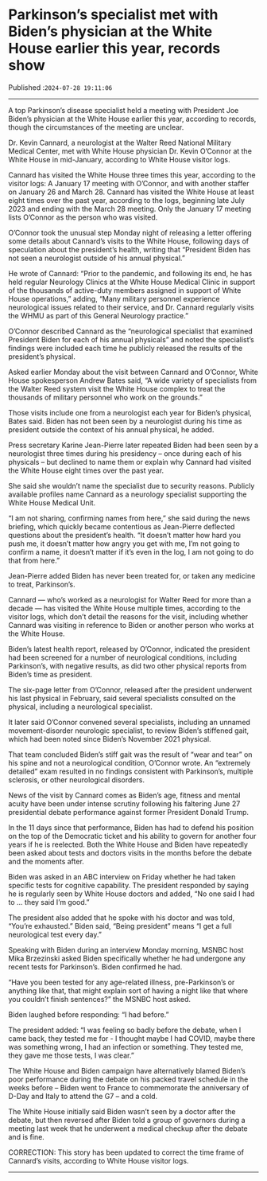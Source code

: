 # Parkinson’s specialist met with Biden’s physician at the White House earlier this year, records show

Published :`2024-07-28 19:11:06`

---

A top Parkinson’s disease specialist held a meeting with President Joe Biden’s physician at the White House earlier this year, according to records, though the circumstances of the meeting are unclear.

Dr. Kevin Cannard, a neurologist at the Walter Reed National Military Medical Center, met with White House physician Dr. Kevin O’Connor at the White House in mid-January, according to White House visitor logs.

Cannard has visited the White House three times this year, according to the visitor logs: A January 17 meeting with O’Connor, and with another staffer on January 26 and March 28. Cannard has visited the White House at least eight times over the past year, according to the logs, beginning late July 2023 and ending with the March 28 meeting. Only the January 17 meeting lists O’Connor as the person who was visited.

O’Connor took the unusual step Monday night of releasing a letter offering some details about Cannard’s visits to the White House, following days of speculation about the president’s health, writing that “President Biden has not seen a neurologist outside of his annual physical.”

He wrote of Cannard: “Prior to the pandemic, and following its end, he has held regular Neurology Clinics at the White House Medical Clinic in support of the thousands of active-duty members assigned in support of White House operations,” adding, “Many military personnel experience neurological issues related to their service, and Dr. Cannard regularly visits the WHMU as part of this General Neurology practice.”

O’Connor described Cannard as the “neurological specialist that examined President Biden for each of his annual physicals” and noted the specialist’s findings were included each time he publicly released the results of the president’s physical.

Asked earlier Monday about the visit between Cannard and O’Connor, White House spokesperson Andrew Bates said, “A wide variety of specialists from the Walter Reed system visit the White House complex to treat the thousands of military personnel who work on the grounds.”

Those visits include one from a neurologist each year for Biden’s physical, Bates said. Biden has not been seen by a neurologist during his time as president outside the context of his annual physical, he added.

Press secretary Karine Jean-Pierre later repeated Biden had been seen by a neurologist three times during his presidency – once during each of his physicals – but declined to name them or explain why Cannard had visited the White House eight times over the past year.

She said she wouldn’t name the specialist due to security reasons. Publicly available profiles name Cannard as a neurology specialist supporting the White House Medical Unit.

“I am not sharing, confirming names from here,” she said during the news briefing, which quickly became contentious as Jean-Pierre deflected questions about the president’s health. “It doesn’t matter how hard you push me, it doesn’t matter how angry you get with me, I’m not going to confirm a name, it doesn’t matter if it’s even in the log, I am not going to do that from here.”

Jean-Pierre added Biden has never been treated for, or taken any medicine to treat, Parkinson’s.

Cannard — who’s worked as a neurologist for Walter Reed for more than a decade — has visited the White House multiple times, according to the visitor logs, which don’t detail the reasons for the visit, including whether Cannard was visiting in reference to Biden or another person who works at the White House.

Biden’s latest health report, released by O’Connor, indicated the president had been screened for a number of neurological conditions, including Parkinson’s, with negative results, as did two other physical reports from Biden’s time as president.

The six-page letter from O’Connor, released after the president underwent his last physical in February, said several specialists consulted on the physical, including a neurological specialist.

It later said O’Connor convened several specialists, including an unnamed movement-disorder neurologic specialist, to review Biden’s stiffened gait, which had been noted since Biden’s November 2021 physical.

That team concluded Biden’s stiff gait was the result of “wear and tear” on his spine and not a neurological condition, O’Connor wrote. An “extremely detailed” exam resulted in no findings consistent with Parkinson’s, multiple sclerosis, or other neurological disorders.

News of the visit by Cannard comes as Biden’s age, fitness and mental acuity have been under intense scrutiny following his faltering June 27 presidential debate performance against former President Donald Trump.

In the 11 days since that performance, Biden has had to defend his position on the top of the Democratic ticket and his ability to govern for another four years if he is reelected. Both the White House and Biden have repeatedly been asked about tests and doctors visits in the months before the debate and the moments after.

Biden was asked in an ABC interview on Friday whether he had taken specific tests for cognitive capability. The president responded by saying he is regularly seen by White House doctors and added, “No one said I had to … they said I’m good.”

The president also added that he spoke with his doctor and was told, “You’re exhausted.” Biden said, “Being president” means “I get a full neurological test every day.”

Speaking with Biden during an interview Monday morning, MSNBC host Mika Brzezinski asked Biden specifically whether he had undergone any recent tests for Parkinson’s. Biden confirmed he had.

“Have you been tested for any age-related illness, pre-Parkinson’s or anything like that, that might explain sort of having a night like that where you couldn’t finish sentences?” the MSNBC host asked.

Biden laughed before responding: “I had before.”

The president added: “I was feeling so badly before the debate, when I came back, they tested me for - I thought maybe I had COVID, maybe there was something wrong, I had an infection or something. They tested me, they gave me those tests, I was clear.”

The White House and Biden campaign have alternatively blamed Biden’s poor performance during the debate on his packed travel schedule in the weeks before – Biden went to France to commemorate the anniversary of D-Day and Italy to attend the G7 – and a cold.

The White House initially said Biden wasn’t seen by a doctor after the debate, but then reversed after Biden told a group of governors during a meeting last week that he underwent a medical checkup after the debate and is fine.

CORRECTION: This story has been updated to correct the time frame of Cannard’s visits, according to White House visitor logs.

---

